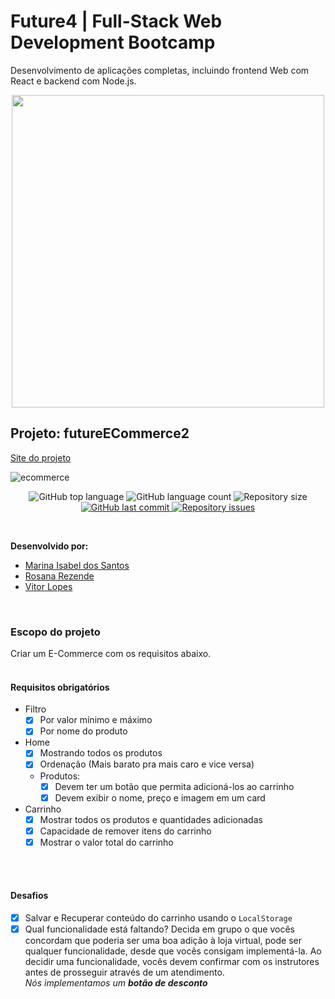 # Future4 | Full-Stack Web Development Bootcamp
Desenvolvimento de aplicações completas, incluindo frontend Web com React e backend com Node.js.

<p align="center">
  <img  width='500' src='https://user-images.githubusercontent.com/45580434/74607837-f69f5e00-50ba-11ea-97e0-62fab855bcb6.png'>
</p>

## Projeto: futureECommerce2

[Site do projeto](http://futureecommerce2.surge.sh/)

![ecommerce](https://user-images.githubusercontent.com/45580434/75068382-d6faa200-54cd-11ea-99de-26f5c8dc7c61.gif)

<p align="center">
  <img alt="GitHub top language" src="https://img.shields.io/github/languages/top/future4code/sagan-futureECommerce2">

  <img alt="GitHub language count" src="https://img.shields.io/github/languages/count/future4code/sagan-futureECommerce2">

  <img alt="Repository size" src="https://img.shields.io/github/repo-size/future4code/sagan-futureECommerce2">

  <a href="https://github.com/future4code/sagan-futureECommerce2/commits/master">
    <img alt="GitHub last commit" src="https://img.shields.io/github/last-commit/future4code/sagan-futureECommerce2">
  </a>

  <a href="https://github.com/future4code/sagan-futureECommerce2/issues">
    <img alt="Repository issues" src="https://img.shields.io/github/issues/future4code/sagan-futureECommerce2">
  </a>
</p>
<br>

**Desenvolvido por:** 
* [Marina Isabel dos Santos](https://github.com/marinaisabels)
* [Rosana Rezende](https://github.com/rosanarezende)
* [Vitor Lopes](https://github.com/vitor-slopes)
<br>

### Escopo do projeto
Criar um E-Commerce com os requisitos abaixo.
<br><br>


#### Requisitos obrigatórios
- Filtro
    - [x] Por valor mínimo e máximo
    - [x] Por nome do produto
- Home
    - [x] Mostrando todos os produtos
    - [x] Ordenação (Mais barato pra mais caro e vice versa)
    - Produtos:
        - [x] Devem ter um botão que permita adicioná-los ao carrinho
        - [x] Devem exibir o nome, preço e imagem em um card
- Carrinho
    - [x] Mostrar todos os produtos e quantidades adicionadas
    - [x] Capacidade de remover itens do carrinho
    - [x] Mostrar o valor total do carrinho

<br><br>


#### Desafios
- [x] Salvar e Recuperar conteúdo do carrinho usando o `LocalStorage`
- [x] Qual funcionalidade está faltando? Decida em grupo o que vocês concordam que poderia ser uma boa adição à loja virtual, pode ser qualquer funcionalidade, desde que vocês consigam implementá-la. Ao decidir uma funcionalidade, vocês devem confirmar com os instrutores antes de prosseguir através de um atendimento.
<br>_Nós implementamos um **botão de desconto**_
